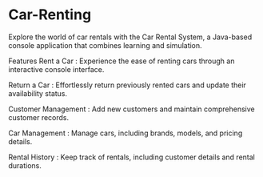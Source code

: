 # Car-Renting
Explore the world of car rentals with the Car Rental System, a Java-based console application that combines learning and simulation. 

Features
Rent a Car :
Experience the ease of renting cars through an interactive console interface.

Return a Car :
Effortlessly return previously rented cars and update their availability status.

Customer Management :
Add new customers and maintain comprehensive customer records.

Car Management :
Manage cars, including brands, models, and pricing details.

Rental History :
Keep track of rentals, including customer details and rental durations.
